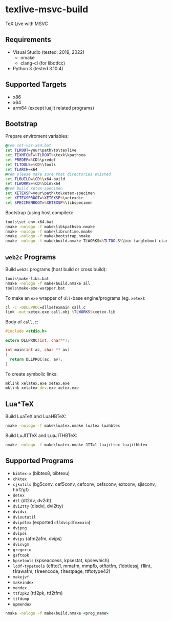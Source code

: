 # texlive-msvc-build

TeX Live with MSVC

## Requirements

* Visual Studio (tested: 2019, 2022)
  * nmake
  * clang-cl (for libotfcc)
* Python 3 (tested 3.10.4)

## Supported Targets

* x86
* x64
* arm64 (except luajit related programs)

## Bootstrap

Prepare enviroment variables:

```bat
@rem set-var-x64.bat
set TLROOT=your\path\to\texlive
set TEXMFCNF=%TLROOT%\texk\kpathsea
set PREDEF=%CD%\predef
set TLTOOLS=%CD%\tools
set TLARCH=x64
@rem please make sure that directories existed
set TLBUILD=%CD%\x64-build
set TLWORKS=%CD%\bin\x64
@rem build xetex-specimen
set XETEXSP=your\path\to\xetex-specimen
set XETEXSPROOT=%XETEXSP%\xetexdir
set SPECIMENROOT=%XETEXSP%\libspecimen
```

Bootstrap (using host compiler):

```bat
tools\set-env-x64.bat
nmake -nologo -f make\libkpathsea.nmake
nmake -nologo -f make\libruntime.nmake
nmake -nologo -f make\bootstrap.nmake
nmake -nologo -f make\build.nmake TLWORKS=%TLTOOLS%\bin tangleboot ctangleboot otangle tie
```

## `web2c` Programs

Build `web2c` programs (host build or cross build):

```bat
tools\make-libs.bat
nmake -nologo -f make\build.nmake all
tools\make-exe-warpper.bat
```

To make an `exe` wrapper of `dll`-base engine/programs (eg. `xetex`):
```bat
cl -c -DDLLPROC=dllxetexmain call.c
link -out:xetex.exe call.obj %TLWORKS%\xetex.lib
```

Body of `call.c`:
```c
#include <stdio.h>

extern DLLPROC(int, char**);

int main(int ac, char ** av)
{
  return DLLPROC(ac, av);
}
```

To create symbolic links:
```bat
mklink xelatex.exe xetex.exe
mklink xelatex-dev.exe xetex.exe
```

## Lua*TeX

Build LuaTeX and LuaHBTeX:

```bat
nmake -nologo -f make\luatex.nmake luatex luahbtex
```

Build LuJITTeX and LuaJITHBTeX:

```bat
nmake -nologo -f make\luatex.nmake JIT=1 luajittex luajithbtex
```

## Supported Programs

* `bibtex-x` (bibtex8, bibtexu)
* `chktex`
* `cjkutils` (bg5conv, cef5conv, cefconv, cefsconv, extconv, sjisconv, hbf2gf)
* `detex`
* `dtl` (dt2dv, dv2dt)
* `dvi2tty` (disdvi, dvi2tty)
* `dvidvi`
* `dvioututil`
* `dvipdfmx` (exported `dlldvipdfmxmain`)
* `dvipng`
* `dvipos`
* `dvips` (afm2afm, dvips)
* `dvisvgm`
* `gregorio`
* `gsftopk`
* `kpsetools` (kpseaccess, kpsestat, kpsewhich)
* `lcdf-typetools` (cfftot1, mmafm, mmpfb, otftotfm, t1dotlessj, t1lint, t1rawafm, t1reencode, t1testpage, ttftotype42)
* `makejvf`
* `makeindex`
* `mendex`
* `ttf2pk2` (ttf2pk, ttf2tfm)
* `ttfdump`
* `upmendex`


```bat
nmake -nologo -f make\build.nmake <prog_name>
```
